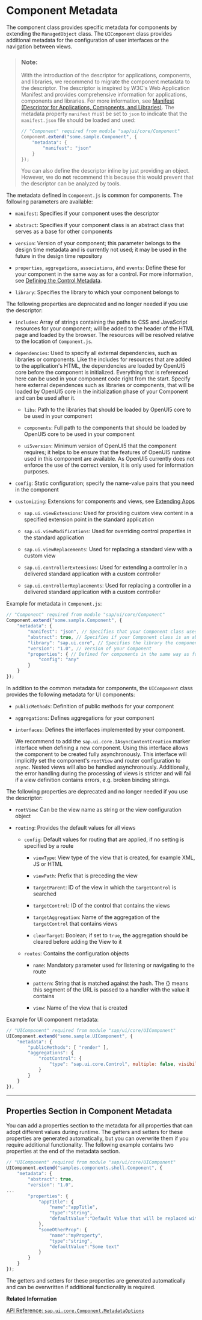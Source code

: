 <!-- loio0187ea5e2eff4166b0453b9dcc8fc64f -->

# Component Metadata

The component class provides specific metadata for components by extending the `ManagedObject` class. The `UIComponent` class provides additional metadata for the configuration of user interfaces or the navigation between views.

> ### Note:  
> With the introduction of the descriptor for applications, components, and libraries, we recommend to migrate the component metadata to the descriptor. The descriptor is inspired by W3C's Web Application Manifest and provides comprehensive information for applications, components and libraries. For more information, see [Manifest \(Descriptor for Applications, Components, and Libraries\)](manifest-descriptor-for-applications-components-and-libraries-be0cf40.md). The metadata property `manifest` must be set to `json` to indicate that the `manifest.json` file should be loaded and used:
> 
> ```js
> // "Component" required from module "sap/ui/core/Component"
> Component.extend("some.sample.Component", {
>     "metadata": {
>         "manifest": "json"
>     }
> });
> ```
> 
> You can also define the descriptor inline by just providing an object. However, we do **not** recommend this because this would prevent that the descriptor can be analyzed by tools.

The metadata defined in `Component.js` is common for components. The following parameters are available:

-   `manifest`: Specifies if your component uses the descriptor

-   `abstract`: Specifies if your component class is an abstract class that serves as a base for other components

-   `version`: Version of your component; this parameter belongs to the design time metadata and is currently not used; it may be used in the future in the design time repository

-   `properties`, `aggregations`, `associations`, and `events`: Define these for your component in the same way as for a control. For more information, see [Defining the Control Metadata](../07_Developing_Controls/defining-the-control-metadata-7b52540.md).

-   `library`: Specifies the library to which your component belongs to


The following properties are deprecated and no longer needed if you use the descriptor:

-   `includes`: Array of strings containing the paths to CSS and JavaScript resources for your component; will be added to the header of the HTML page and loaded by the browser. The resources will be resolved relative to the location of `Component.js`.

-   `dependencies`: Used to specify all external dependencies, such as libraries or components. Like the includes for resources that are added to the application's HTML, the dependencies are loaded by OpenUI5 core before the component is initialized. Everything that is referenced here can be used in your component code right from the start. Specify here external dependences such as libraries or components, that will be loaded by OpenUI5 core in the initialization phase of your Component and can be used after it.

    -   `libs`: Path to the libraries that should be loaded by OpenUI5 core to be used in your component

    -   `components`: Full path to the components that should be loaded by OpenUI5 core to be used in your component

    -   `ui5version`: Minimum version of OpenUI5 that the component requires; it helps to be ensure that the features of OpenUI5 runtime used in this component are available. As OpenUI5 currently does not enforce the use of the correct version, it is only used for information purposes.


-   `config`: Static configuration; specify the name-value pairs that you need in the component

-   `customizing`: Extensions for components and views, see [Extending Apps](../06_Extending_SAPUI5_Applications/extending-apps-a264a9a.md)

    -   `sap.ui.viewExtensions`: Used for providing custom view content in a specified extension point in the standard application

    -   `sap.ui.viewModifications`: Used for overriding control properties in the standard application

    -   `sap.ui.viewReplacements`: Used for replacing a standard view with a custom view

    -   `sap.ui.controllerExtensions`: Used for extending a controller in a delivered standard application with a custom controller

    -   `sap.ui.controllerReplacements`: Used for replacing a controller in a delivered standard application with a custom controller



Example for metadata in `Component.js`:

```js
// "Component" required from module "sap/ui/core/Component"
Component.extend("some.sample.Component", {
    "metadata": {
        "manifest": "json", // Specifies that your Component class uses the descriptor via the manifest.json file
        "abstract": true, // Specifies if your Component class is an abstract one that serves as a base for your other components 
        "library": "sap.ui.core", // Specifies the library the component belongs to
        "version": "1.0", // Version of your Component
        "properties": { // Defined for components in the same way as for a control or view
            "config": "any"
        }
    }
});
```

In addition to the common metadata for components, the `UIComponent` class provides the following metadata for UI components:

-   `publicMethods`: Definition of public methods for your component

-   `aggregations`: Defines aggregations for your component

-   `interfaces`: Defines the interfaces implemented by your component.

    We recommend to add the `sap.ui.core.IAsyncContentCreation` marker interface when defining a new component. Using this interface allows the component to be created fully asynchronously. This interface will implicitly set the component's `rootView` and router configuration to `async`. Nested views will also be handled asynchronously. Additionally, the error handling during the processing of views is stricter and will fail if a view definition contains errors, e.g. broken binding strings.


The following properties are deprecated and no longer needed if you use the descriptor:

-   `rootView`: Can be the view name as string or the view configuration object

-   `routing`: Provides the default values for all views

    -   `config`: Default values for routing that are applied, if no setting is specified by a route

        -   `viewType`: View type of the view that is created, for example XML, JS or HTML

        -   `viewPath`: Prefix that is preceding the view

        -   `targetParent`: ID of the view in which the `targetControl` is searched

        -   `targetControl`: ID of the control that contains the views

        -   `targetAggregation`: Name of the aggregation of the `targetControl` that contains views

        -   `clearTarget`: Boolean; if set to `true`, the aggregation should be cleared before adding the View to it


    -   `routes`: Contains the configuration objects

        -   `name`: Mandatory parameter used for listening or navigating to the route

        -   `pattern`: String that is matched against the hash. The \{\} means this segment of the URL is passed to a handler with the value it contains

        -   `view`: Name of the view that is created




Example for UI component metadata:

```js
// "UIComponent" required from module "sap/ui/core/UIComponent"
UIComponent.extend("some.sample.UIComponent", {
    "metadata": {
        "publicMethods": [ "render" ],
        "aggregations": {
            "rootControl": {
                "type": "sap.ui.core.Control", multiple: false, visibility: "hidden"
            }
        }
    }
}),
```

***

## Properties Section in Component Metadata

You can add a properties section to the metadata for all properties that can adopt different values during runtime. The getters and setters for these properties are generated automatically, but you can overwrite them if you require additional functionality. The following example contains two properties at the end of the metadata section.

```js
// "UIComponent" required from module "sap/ui/core/UIComponent"
UIComponent.extend("samples.components.shell.Component", {
    "metadata": {
        "abstract": true,
        "version": "1.0",
...
        "properties": {
            "appTitle": {
                "name":"appTitle",
                "type":"string",
                "defaultValue":"Default Value that will be replaced with something meaningful through the setter for this property"
            },
            "someOtherProp": {
                "name":"myProperty",
                "type":"string",
                "defaultValue":"Some text"
            }
        }
    }
});
```

The getters and setters for these properties are generated automatically and can be overwritten if additional functionality is required.

**Related Information**  


[API Reference: `sap.ui.core.Component.MetadataOptions`](https://ui5.sap.com/#/api/sap.ui.core.Component.MetadataOptions)

